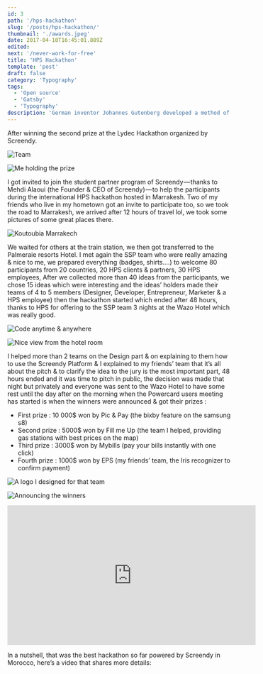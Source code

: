 ```yaml
---
id: 3
path: '/hps-hackathon'
slug: '/posts/hps-hackathon/'
thumbnail: './awards.jpeg'
date: 2017-04-10T16:45:01.889Z
edited:
next: '/never-work-for-free'
title: 'HPS Hackathon'
template: 'post'
draft: false
category: 'Typography'
tags:
  - 'Open source'
  - 'Gatsby'
  - 'Typography'
description: 'German inventor Johannes Gutenberg developed a method of movable type and used it to create one of the western world’s first major printed books, the “Forty–Two–Line” Bible.'
---
```


After winning the second prize at the Lydec Hackathon organized by Screendy.

![Team](team.jpeg)

![Me holding the prize](prize.jpeg)

I got invited to join the student partner program of Screendy — thanks to Mehdi Alaoui (the Founder & CEO of Screendy) — to help the participants during the international HPS hackathon hosted in Marrakesh. Two of my friends who live in my hometown got an invite to participate too, so we took the road to Marrakesh, we arrived after 12 hours of travel lol, we took some pictures of some great places there.

![Koutoubia Marrakech](marrakech.jpeg)

We waited for others at the train station, we then got transferred to the Palmeraie resorts Hotel. I met again the SSP team who were really amazing & nice to me, we prepared everything (badges, shirts….) to welcome 80 participants from 20 countries, 20 HPS clients & partners, 30 HPS employees, After we collected more than 40 ideas from the participants, we chose 15 ideas which were interesting and the ideas’ holders made their teams of 4 to 5 members (Designer, Developer, Entrepreneur, Marketer & a HPS employee) then the hackathon started which ended after 48 hours, thanks to HPS for offering to the SSP team 3 nights at the Wazo Hotel which was really good.

![Code anytime & anywhere](code.jpeg)

![Nice view from the hotel room](view.jpeg)

I helped more than 2 teams on the Design part & on explaining to them how to use the Screendy Platform & I explained to my friends’ team that it’s all about the pitch & to clarify the idea to the jury is the most important part, 48 hours ended and it was time to pitch in public, the decision was made that night but privately and everyone was sent to the Wazo Hotel to have some rest until the day after on the morning when the Powercard users meeting has started is when the winners were announced & got their prizes :

- First prize : 10 000\$ won by Pic & Pay (the bixby feature on the samsung s8)
- Second prize : 5000\$ won by Fill me Up (the team I helped, providing gas stations with best prices on the map)
- Third prize : 3000\$ won by Mybills (pay your bills instantly with one click)
- Fourth prize : 1000\$ won by EPS (my friends’ team, the Iris recognizer to confirm payment)

![A logo I designed for that team](fillme.jpeg)

![Announcing the winners](awards.jpeg)

<div class="responsiveVideo">
    <iframe width="560" height="315" src="https://www.youtube.com/embed/AJQziXnUreI" frameborder="0" allow="encrypted-media" allowfullscreen></iframe>
</div>

In a nutshell, that was the best hackathon so far powered by Screendy in Morocco, here’s a video that shares more details:
